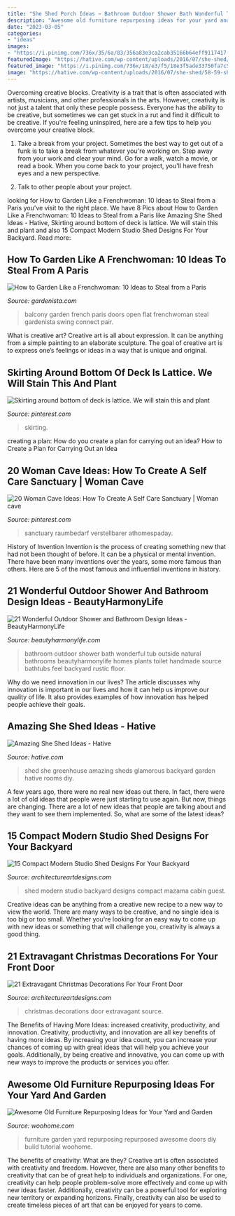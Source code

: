 ```yaml
---
title: "She Shed Porch Ideas ~ Bathroom Outdoor Shower Bath Wonderful Tub Outside Natural Bathrooms Beautyharmonylife Homes Plants Toilet Handmade Source Bathtubs Feel Backyard Rustic Floor"
description: "Awesome old furniture repurposing ideas for your yard and garden"
date: "2023-03-05"
categories:
- "ideas"
images:
- "https://i.pinimg.com/736x/35/6a/83/356a83e3ca2cab35166b64eff9117417--under-decks-stains.jpg"
featuredImage: "https://hative.com/wp-content/uploads/2016/07/she-shed/58-59-she-shed-ideas.jpg"
featured_image: "https://i.pinimg.com/736x/18/e3/f5/18e3f5ade33750fa7c588e3fcd9bc217.jpg"
image: "https://hative.com/wp-content/uploads/2016/07/she-shed/58-59-she-shed-ideas.jpg"
---
```



Overcoming creative blocks.
Creativity is a trait that is often associated with artists, musicians, and other professionals in the arts. However, creativity is not just a talent that only these people possess. Everyone has the ability to be creative, but sometimes we can get stuck in a rut and find it difficult to be creative. If you're feeling uninspired, here are a few tips to help you overcome your creative block.
1. Take a break from your project. Sometimes the best way to get out of a funk is to take a break from whatever you're working on. Step away from your work and clear your mind. Go for a walk, watch a movie, or read a book. When you come back to your project, you'll have fresh eyes and a new perspective.

2. Talk to other people about your project.

	

		
looking for How to Garden Like a Frenchwoman: 10 Ideas to Steal from a Paris you've visit to the right place. We have 8 Pics about How to Garden Like a Frenchwoman: 10 Ideas to Steal from a Paris like Amazing She Shed Ideas - Hative, Skirting around bottom of deck is lattice. We will stain this and plant and also 15 Compact Modern Studio Shed Designs For Your Backyard. Read more:
		
    
## How To Garden Like A Frenchwoman: 10 Ideas To Steal From A Paris

<img loading=lazy src="https://cdn.gardenista.com/wp-content/uploads/2017/08/paris-balcony-garden-ideas-french-doors-mimi-giboin-1466x2199.jpg" onerror="this.onerror=null;this.src='https://tse2.mm.bing.net/th?id=OIP.3yqlKOKnrhERveNcysNmpgHaLH&amp;pid=15.1';" alt="How to Garden Like a Frenchwoman: 10 Ideas to Steal from a Paris">

_Source: gardenista.com_

>balcony garden french paris doors open flat frenchwoman steal gardenista swing connect pair. 

	

What is creative art?
Creative art is all about expression. It can be anything from a simple painting to an elaborate sculpture. The goal of creative art is to express one’s feelings or ideas in a way that is unique and original.

    
## Skirting Around Bottom Of Deck Is Lattice. We Will Stain This And Plant

<img loading=lazy src="https://i.pinimg.com/736x/35/6a/83/356a83e3ca2cab35166b64eff9117417--under-decks-stains.jpg" onerror="this.onerror=null;this.src='https://tse3.mm.bing.net/th?id=OIP.Rr6xIhxajjvw6k6vNcfBIgHaJ3&amp;pid=15.1';" alt="Skirting around bottom of deck is lattice. We will stain this and plant">

_Source: pinterest.com_

>skirting. 

	

creating a plan: How do you create a plan for carrying out an idea?
How to Create a Plan for Carrying Out an Idea

    
## 20 Woman Cave Ideas: How To Create A Self Care Sanctuary | Woman Cave

<img loading=lazy src="https://i.pinimg.com/736x/18/e3/f5/18e3f5ade33750fa7c588e3fcd9bc217.jpg" onerror="this.onerror=null;this.src='https://tse3.mm.bing.net/th?id=OIP.brFlK3BCJDqJWnrD9onicQHaLH&amp;pid=15.1';" alt="20 Woman Cave Ideas: How To Create A Self Care Sanctuary | Woman cave">

_Source: pinterest.com_

>sanctuary raumbedarf verstellbarer athomespaday. 

	

History of Invention
Invention is the process of creating something new that had not been thought of before. It can be a physical or mental invention. There have been many inventions over the years, some more famous than others. Here are 5 of the most famous and influential inventions in history.

    
## 21 Wonderful Outdoor Shower And Bathroom Design Ideas - BeautyHarmonyLife

<img loading=lazy src="http://beautyharmonylife.com/wp-content/uploads/2013/10/bath+handmade-800x1070.jpg" onerror="this.onerror=null;this.src='https://tse4.mm.bing.net/th?id=OIP._1cePs2z77WpUjI_v1V2wgHaJ5&amp;pid=15.1';" alt="21 Wonderful Outdoor Shower and Bathroom Design Ideas - BeautyHarmonyLife">

_Source: beautyharmonylife.com_

>bathroom outdoor shower bath wonderful tub outside natural bathrooms beautyharmonylife homes plants toilet handmade source bathtubs feel backyard rustic floor. 

	

Why do we need innovation in our lives?
The article discusses why innovation is important in our lives and how it can help us improve our quality of life. It also provides examples of how innovation has helped people achieve their goals.

    
## Amazing She Shed Ideas - Hative

<img loading=lazy src="https://hative.com/wp-content/uploads/2016/07/she-shed/58-59-she-shed-ideas.jpg" onerror="this.onerror=null;this.src='https://tse3.mm.bing.net/th?id=OIP.ISK-FUbhFkqkK6L94ldQjQHaSm&amp;pid=15.1';" alt="Amazing She Shed Ideas - Hative">

_Source: hative.com_

>shed she greenhouse amazing sheds glamorous backyard garden hative rooms diy. 

	

A few years ago, there were no real new ideas out there. In fact, there were a lot of old ideas that people were just starting to use again. But now, things are changing. There are a lot of new ideas that people are talking about and they want to see them implemented. So, what are some of the latest ideas?

    
## 15 Compact Modern Studio Shed Designs For Your Backyard

<img loading=lazy src="https://www.architectureartdesigns.com/wp-content/uploads/2014/08/15-Compact-Modern-Studio-Shed-Designs-For-Your-Backyard-9-630x510.jpg" onerror="this.onerror=null;this.src='https://tse2.mm.bing.net/th?id=OIP.-4Vb7BDCedjBBhsD6qSaswHaF_&amp;pid=15.1';" alt="15 Compact Modern Studio Shed Designs For Your Backyard">

_Source: architectureartdesigns.com_

>shed modern studio backyard designs compact mazama cabin guest. 

	

Creative ideas can be anything from a creative new recipe to a new way to view the world. There are many ways to be creative, and no single idea is too big or too small. Whether you're looking for an easy way to come up with new ideas or something that will challenge you, creativity is always a good thing.

    
## 21 Extravagant Christmas Decorations For Your Front Door

<img loading=lazy src="https://www.architectureartdesigns.com/wp-content/uploads/2016/11/18-20.jpg" onerror="this.onerror=null;this.src='https://tse1.mm.bing.net/th?id=OIP.s-mVaLVPQcTP4spry4ryGAAAAA&amp;pid=15.1';" alt="21 Extravagant Christmas Decorations For Your Front Door">

_Source: architectureartdesigns.com_

>christmas decorations door extravagant source. 

	

The Benefits of Having More Ideas: increased creativity, productivity, and innovation.
Creativity, productivity, and innovation are all key benefits of having more ideas. By increasing your idea count, you can increase your chances of coming up with great ideas that will help you achieve your goals. Additionally, by being creative and innovative, you can come up with new ways to improve the products or services you offer.

    
## Awesome Old Furniture Repurposing Ideas For Your Yard And Garden

<img loading=lazy src="http://www.woohome.com/wp-content/uploads/2016/02/repurposed-furniture-garden-yard-3-2.jpg" onerror="this.onerror=null;this.src='https://tse1.mm.bing.net/th?id=OIP.5HpV0DUhHuqOIfQ4-DKwYAHaSP&amp;pid=15.1';" alt="Awesome Old Furniture Repurposing Ideas for Your Yard and Garden">

_Source: woohome.com_

>furniture garden yard repurposing repurposed awesome doors diy build tutorial woohome. 

	

The benefits of creativity: What are they?
Creative art is often associated with creativity and freedom. However, there are also many other benefits to creativity that can be of great help to individuals and organizations. For one, creativity can help people problem-solve more effectively and come up with new ideas faster. Additionally, creativity can be a powerful tool for exploring new territory or expanding horizons. Finally, creativity can also be used to create timeless pieces of art that can be enjoyed for years to come.

